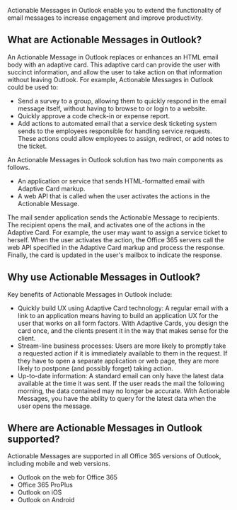 Actionable Messages in Outlook enable you to extend the functionality of email messages to increase engagement and improve productivity.

## What are Actionable Messages in Outlook?

An Actionable Message in Outlook replaces or enhances an HTML email body with an adaptive card. This adaptive card can provide the user with succinct information, and allow the user to take action on that information without leaving Outlook. For example, Actionable Messages in Outlook could be used to:

- Send a survey to a group, allowing them to quickly respond in the email message itself, without having to browse to or login to a website.
- Quickly approve a code check-in or expense report.
- Add actions to automated email that a service desk ticketing system sends to the employees responsible for handling service requests. These actions could allow employees to assign, redirect, or add notes to the ticket.

An Actionable Messages in Outlook solution has two main components as follows.

- An application or service that sends HTML-formatted email with Adaptive Card markup.
- A web API that is called when the user activates the actions in the Actionable Message.

The mail sender application sends the Actionable Message to recipients. The recipient opens the mail, and activates one of the actions in the Adaptive Card. For example, the user may want to assign a service ticket to herself. When the user activates the action, the Office 365 servers call the web API specified in the Adaptive Card markup and process the response. Finally, the card is updated in the user's mailbox to indicate the response.

## Why use Actionable Messages in Outlook?

Key benefits of Actionable Messages in Outlook include:

- Quickly build UX using Adaptive Card technology: A regular email with a link to an application means having to build an application UX for the user that works on all form factors. With Adaptive Cards, you design the card once, and the clients present it in the way that makes sense for the client.
- Stream-line business processes: Users are more likely to promptly take a requested action if it is immediately available to them in the request. If they have to open a separate application or web page, they are more likely to postpone (and possibly forget) taking action.
- Up-to-date information: A standard email can only have the latest data available at the time it was sent. If the user reads the mail the following morning, the data contained may no longer be accurate. With Actionable Messages, you have the ability to query for the latest data when the user opens the message.

## Where are Actionable Messages in Outlook supported?

Actionable Messages are supported in all Office 365 versions of Outlook, including mobile and web versions.

- Outlook on the web for Office 365
- Office 365 ProPlus
- Outlook on iOS
- Outlook on Android
